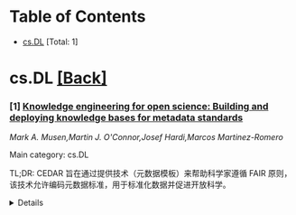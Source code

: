 <div id=toc></div>

# Table of Contents

- [cs.DL](#cs.DL) [Total: 1]


<div id='cs.DL'></div>

# cs.DL [[Back]](#toc)

### [1] [Knowledge engineering for open science: Building and deploying knowledge bases for metadata standards](https://arxiv.org/abs/2507.22391)
*Mark A. Musen,Martin J. O'Connor,Josef Hardi,Marcos Martinez-Romero*

Main category: cs.DL

TL;DR: CEDAR 旨在通过提供技术（元数据模板）来帮助科学家遵循 FAIR 原则，该技术允许编码元数据标准，用于标准化数据并促进开放科学。


<details>
  <summary>Details</summary>
Motivation: 科学家致力于将他们的数据集存储在开放存储库中，以实现可查找、可访问、可互操作和可重用（FAIR）。然而，大多数研究人员难以记住所有 FAIR 数据指导原则，因此需要使用丰富、特定领域、标准化的元数据对数据进行注释。

Method: CEDAR 中心开发技术，使科学家能够将元数据标准编码为模板，这些模板列举了不同类型实验的属性，捕获数据描述偏好以及第三方理解数据集所需的信息。

Result: CEDAR 模板已被用于标准化各种科学联盟的元数据，并作为数据注释系统的基础，通过网络表单或电子表格获取元数据，并帮助纠正元数据以确保符合标准。

Conclusion: CEDAR 模板能够以符号形式捕获知识，并将其应用于各种环境，为科学界提供了一种创建和应用共享元数据标准以促进开放科学的机制。

Abstract: Scientists strive to make their datasets available in open repositories, with
the goal that they be findable, accessible, interoperable, and reusable (FAIR).
Although it is hard for most investigators to remember all the guiding
principles associated with FAIR data, there is one overarching requirement: The
data need to be annotated with rich, discipline-specific, standardized
metadata. The Center for Expanded Data Annotation and Retrieval (CEDAR) builds
technology that enables scientists to encode metadata standards as templates
that enumerate the attributes of different kinds of experiments. These metadata
templates capture preferences regarding how data should be described and what a
third party needs to know to make sense of the datasets. CEDAR templates
describing community metadata preferences have been used to standardize
metadata for a variety of scientific consortia. They have been used as the
basis for data-annotation systems that acquire metadata through Web forms or
through spreadsheets, and they can help correct metadata to ensure adherence to
standards. Like the declarative knowledge bases that underpinned intelligent
systems decades ago, CEDAR templates capture the knowledge in symbolic form,
and they allow that knowledge to be applied in a variety of settings. They
provide a mechanism for scientific communities to create shared metadata
standards and to encode their preferences for the application of those
standards, and for deploying those standards in a range of intelligent systems
to promote open science.

</details>
